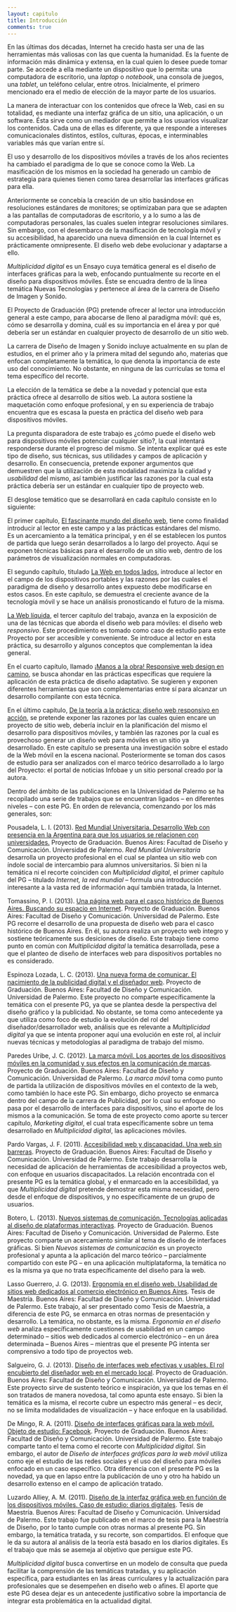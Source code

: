 ```yaml
---
layout: capitulo
title: Introducción
comments: true
---
```


En las últimas dos décadas, Internet ha crecido hasta ser una de las herramientas más valiosas con las que cuenta la humanidad. Es la fuente de información más dinámica y extensa, en la cual quien lo desee puede tomar parte. Se accede a ella mediante un dispositivo que lo permita: una computadora de escritorio, una _laptop_ o _notebook_, una consola de juegos, una _tablet_, un teléfono celular, entre otros. Inicialmente, el primero mencionado era el medio de elección de la mayor parte de los usuarios.

La manera de interactuar con los contenidos que ofrece la Web, casi en su totalidad, es mediante una interfaz gráfica de un sitio, una aplicación, o un software. Ésta sirve como un mediador que permite a los usuarios visualizar los contenidos. Cada una de ellas es diferente, ya que responde a intereses comunicacionales distintos, estilos, culturas, épocas, e interminables variables más que varían entre sí.

El uso y desarrollo de los dispositivos móviles a través de los años recientes ha cambiado el paradigma de lo que se conoce como la Web. La masificación de los mismos en la sociedad ha generado un cambio de estrategia para quienes tienen como tarea desarrollar las interfaces gráficas para ella.

Anteriormente se concebía la creación de un sitio basándose en resoluciones estándares de monitores; se optimizaban para que se adapten a las pantallas de computadoras de escritorio, y a lo sumo a las de computadoras personales, las cuales suelen integrar resoluciones similares. Sin embargo, con el desembarco de la masificación de tecnología móvil y su accesibilidad, ha aparecido una nueva dimensión en la cual Internet es prácticamente omnipresente. El diseño web debe evolucionar y adaptarse a ello.

_Multiplicidad digital_ es un Ensayo cuya temática general es el diseño de interfaces gráficas para la web, enfocando puntualmente su recorte en el diseño para dispositivos móviles. Éste se encuadra dentro de la línea temática Nuevas Tecnologías y pertenece al área de la carrera de Diseño de Imagen y Sonido.

El Proyecto de Graduación (PG) pretende ofrecer al lector una introducción general a este campo, para abocarse de lleno al paradigma móvil: qué es, cómo se desarrolla y domina, cuál es su importancia en el área y por qué debería ser un estándar en cualquier proyecto de desarrollo de un sitio web.

La carrera de Diseño de Imagen y Sonido incluye actualmente en su plan de estudios, en el primer año y la primera mitad del segundo año, materias que enfocan completamente la temática, lo que denota la importancia de este uso del conocimiento. No obstante, en ninguna de las currículas se toma el tema específico del recorte.

La elección de la temática se debe a la novedad y potencial que esta práctica ofrece al desarrollo de sitios web. La autora sostiene la maquetación como enfoque profesional, y en su experiencia de trabajo encuentra que es escasa la puesta en práctica del diseño web para dispositivos móviles.

La pregunta disparadora de este trabajo es ¿cómo puede el diseño web para dispositivos móviles potenciar cualquier sitio?, la cual intentará responderse durante el progreso del mismo. Se intenta explicar qué es este tipo de diseño, sus técnicas, sus utilidades y campos de aplicación y desarrollo. En consecuencia, pretende exponer argumentos que demuestren que la utilización de esta modalidad maximiza la calidad y _usabilidad_ del mismo, así también justificar las razones por la cual esta práctica debería ser un estándar en cualquier tipo de proyecto web.

El desglose temático que se desarrollará en cada capítulo consiste en lo siguiente:

El primer capítulo, [El fascinante mundo del diseño web](../fascinante-mundo/), tiene como finalidad introducir al lector en este campo y a las prácticas estándares del mismo. Es un acercamiento a la temática principal, y en él se establecen los puntos de partida que luego serán desarrollados a lo largo del proyecto. Aquí se exponen técnicas básicas para el desarrollo de un sitio web, dentro de los parámetros de visualización normales en computadoras.

El segundo capítulo, titulado [La Web en todos lados](../en-todos-lados/), introduce al lector en el campo de los dispositivos portables y las razones por las cuales el paradigma de diseño y desarrollo antes expuesto debe modificarse en estos casos. En este capítulo, se demuestra el creciente avance de la tecnología móvil y se hace un análisis pronosticando el futuro de la misma.

[La Web líquida](../web-liquida/), el tercer capítulo del trabajo, avanza en la exposición de una de las técnicas que aborda el diseño web para móviles: el diseño web _responsivo_. Este procedimiento es tomado como caso de estudio para este Proyecto por ser accesible y conveniente. Se introduce al lector en esta práctica, su desarrollo y algunos conceptos que complementan la idea general.

En el cuarto capítulo, llamado [¡Manos a la obra! Responsive web design en camino](../rwd-en-camino/), se busca ahondar en las prácticas específicas que requiere la aplicación de esta práctica de diseño adaptativo. Se sugieren y exponen diferentes herramientas que son complementarias entre sí para alcanzar un desarrollo compilante con esta técnica.

En el último capítulo, [De la teoría a la práctica: diseño web responsivo en acción](../teoria-a-la-practica/), se pretende exponer las razones por las cuales quien encare un proyecto de sitio web, debería incluir en la planificación del mismo el desarrollo para dispositivos móviles, y también las razones por la cual es provechoso generar un diseño web para móviles en un sitio ya desarrollado. En este capítulo se presenta una investigación sobre el estado de la Web móvil en la escena nacional. Posteriormente se toman dos casos de estudio para ser analizados con el marco teórico desarrollado a lo largo del Proyecto: el portal de noticias Infobae y un sitio personal creado por la autora.

Dentro del ámbito de las publicaciones en la Universidad de Palermo se ha recopilado una serie de trabajos que se encuentran ligados – en diferentes niveles – con este PG. En orden de relevancia, comenzando por los más generales, son:

Pousadela, L. I. (2013). [Red Mundial Universitaria. Desarrollo Web con presencia en la Argentina para que los usuarios se relacionen con universidades.](http://fido.palermo.edu/servicios_dyc/catalogo_de_proyectos/detalle_proyecto.php?id_proyecto=1647) Proyecto de Graduación. Buenos Aires: Facultad de Diseño y Comunicación. Universidad de Palermo. _Red Mundial Universitaria_ desarrolla un proyecto profesional en el cual se plantea un sitio web con índole social de intercambio para alumnos universitarios. Si bien ni la temática ni el recorte coinciden con _Multiplicidad digital_, el primer capítulo del PG – titulado _Internet, la red mundial_ – formula una introducción interesante a la vasta red de información aquí también tratada, la Internet.

Tomassino, P. I. (2013). [Una página web para el casco histórico de Buenos Aires. Buscando su espacio en Internet](http://fido.palermo.edu/servicios_dyc/catalogo_de_proyectos/detalle_proyecto.php?id_proyecto=1672). Proyecto de Graduación. Buenos Aires: Facultad de Diseño y Comunicación. Universidad de Palermo. Este PG recorre el desarrollo de una propuesta de diseño web para el casco histórico de Buenos Aires. En él, su autora realiza un proyecto web íntegro y sostiene teóricamente sus desiciones de diseño. Este trabajo tiene como punto en común con _Multiplicidad digital_ la temática desarrollada, pese a que el planteo de diseño de interfaces web para dispositivos portables no es considerado.

Espinoza Lozada, L. C. (2013). [Una nueva forma de comunicar. El nacimiento de la publicidad digital y el diseñador web](http://fido.palermo.edu/servicios_dyc/proyectograduacion/detalle_proyecto.php?id_proyecto=1722). Proyecto de Graduación. Buenos Aires: Facultad de Diseño y Comunicación. Universidad de Palermo. Este proyecto no comparte específicamente la temática con el presente PG, ya que se plantea desde la perspectiva del diseño gráfico y la publicidad. No obstante, se toma como antecedente ya que utiliza como foco de estudio la evolución del rol del diseñador/desarrollador web, análisis que es relevante a _Multiplicidad digital_ ya que se intenta proponer aquí una evolución en este rol, al incluir nuevas técnicas y metodologías al paradigma de trabajo del mismo.

Paredes Uribe, J. C. (2012). [La marca móvil. Los aportes de los dispositivos móviles en la comunidad y sus efectos en la comunicación de marcas](http://fido.palermo.edu/servicios_dyc/proyectograduacion/detalle_proyecto.php?id_proyecto=1489). Proyecto de Graduación. Buenos Aires: Facultad de Diseño y Comunicación. Universidad de Palermo. _La marca móvil_ toma como punto de partida la utilización de dispositivos móviles en el contexto de la web, como también lo hace este PG. Sin embargo, dicho proyecto se enmarca dentro del campo de la carrera de Publicidad, por lo cual su enfoque no pasa por el desarrollo de interfaces para dispositivos, sino el aporte de los mismos a la comunicación. Se toma de este proyecto como aporte su tercer capítulo, _Marketing digital_, el cual trata específicamente sobre un tema desarrollado en _Multiplicidad digital_, las aplicaciones móviles.

Pardo Vargas, J. F. (2011). [Accesibilidad web y discapacidad. Una web sin barreras](http://fido.palermo.edu/servicios_dyc/proyectograduacion/detalle_proyecto.php?id_proyecto=255). Proyecto de Graduación. Buenos Aires: Facultad de Diseño y Comunicación. Universidad de Palermo. Este trabajo desarrolla la necesidad de aplicación de herramientas de accesibilidad a proyectos web, con enfoque en usuarios discapacitados. La relación encontrada con el presente PG es la temática global, y el enmarcado en la accesibilidad, ya que _Multiplicidad digital_ pretende demostrar esta misma necesidad, pero desde el enfoque de dispositivos, y no específicamente de un grupo de usuarios.

Botero, L. (2013). [Nuevos sistemas de comunicación. Tecnologías aplicadas al diseño de plataformas interactivas](http://fido.palermo.edu/servicios_dyc/proyectograduacion/detalle_proyecto.php?id_proyecto=1575). Proyecto de Graduación. Buenos Aires: Facultad de Diseño y Comunicación. Universidad de Palermo. Este proyecto comparte un acercamiento similar al tema de diseño de interfaces gráficas. Si bien _Nuevos sistemas de comunicación_ es un proyecto profesional y apunta a la aplicación del marco teórico – parcialmente compartido con este PG – en una aplicación multiplataforma, la temática no es la misma ya que no trata específicamente del diseño para la web.

Lasso Guerrero, J. G. (2013). [Ergonomía en el diseño web. Usabilidad de sitios web dedicados al comercio electrónico en Buenos Aires](http://fido.palermo.edu/servicios_dyc/publicacionesdc/vista/detalle_articulo.php?id_articulo=8440&id_libro=388). Tesis de Maestría. Buenos Aires: Facultad de Diseño y Comunicación. Universidad de Palermo. Este trabajo, al ser presentado como Tesis de Maestría, a diferencia de este PG, se enmarca en otras normas de presentación y desarrollo. La temática, no obstante, es la misma. _Ergonomía en el diseño web_ analiza específicamente cuestiones de usabilidad en un campo determinado – sitios web dedicados al comercio electrónico – en un área determinada – Buenos Aires – mientras que el presente PG intenta ser comprensivo a todo tipo de proyectos web.

Salgueiro, G. J. (2013). [Diseño de interfaces web efectivas y usables. El rol encubierto del diseñador web en el mercado local](http://fido.palermo.edu/servicios_dyc/catalogo_de_proyectos/detalle_proyecto.php?id_proyecto=2048). Proyecto de Graduación. Buenos Aires: Facultad de Diseño y Comunicación. Universidad de Palermo. Este proyecto sirve de sustento teórico e inspiración, ya que los temas en él son tratados de manera novedosa, tal como apunta este ensayo. Si bien la temática es la misma, el recorte cubre un espectro más general – es decir, no se limita modalidades de visualización – y hace enfoque en la usabilidad.

De Mingo, R. A. (2011). [Diseño de interfaces gráficas para la web móvil. Objeto de estudio: Facebook](http://fido.palermo.edu/servicios_dyc/proyectograduacion/detalle_proyecto.php?id_proyecto=93). Proyecto de Graduación. Buenos Aires: Facultad de Diseño y Comunicación. Universidad de Palermo. Este trabajo comparte tanto el tema como el recorte con _Multiplicidad digital_. Sin embargo, el autor de _Diseño de interfaces gráficas para la web móvil_ utiliza como eje el estudio de las redes sociales y el uso del diseño para móviles enfocado en un caso específico. Otra diferencia con el presente PG es la novedad, ya que en lapso entre la publicación de uno y otro ha habido un desarrollo extenso en el campo de aplicación tratado.

Luzardo Alliey, A. M. (2011). [Diseño de la interfaz gráfica web en función de los dispositivos móviles. Caso de estudio: diarios digitales](http://fido.palermo.edu/servicios_dyc/catalogo_investigacion/detalle_proyecto.php?id_proyecto=1098). Tesis de Maestría. Buenos Aires: Facultad de Diseño y Comunicación. Universidad de Palermo. Este trabajo fue publicado en el  marco de tesis para la Maestría de Diseño, por lo tanto cumple con otras normas al presente PG. Sin embargo, la temática tratada, y su recorte, son compartidos. El enfoque que le da su autora al análisis de la teoría está basado en los diarios digitales. Es el trabajo que más se asemeja al objetivo que persigue este PG.

_Multiplicidad digital_ busca convertirse en un modelo de consulta que pueda facilitar la comprensión de las temáticas tratadas, y su aplicación específica, para estudiantes en las áreas curriculares y la actualización para profesionales que se desempeñen en diseño web o afines. El aporte que este PG desea dejar es un antecedente justificativo sobre la importancia de integrar esta problemática en la actualidad digital.
